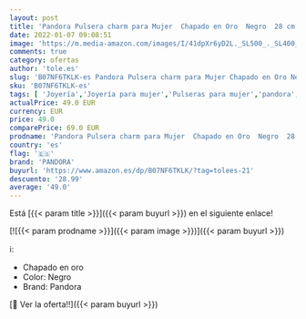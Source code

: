 ```yaml
---
layout: post
title: 'Pandora Pulsera charm para Mujer  Chapado en Oro  Negro  28 cm'
date: 2022-01-07 09:08:51
image: 'https://m.media-amazon.com/images/I/41dpXr6yD2L._SL500_._SL400_.jpg'
comments: true
category: ofertas
author: 'tole.es'
slug: 'B07NF6TKLK-es Pandora Pulsera charm para Mujer Chapado en Oro Negro 28 cm'
sku: 'B07NF6TKLK-es'
tags: [ 'Joyería','Joyería para mujer','Pulseras para mujer','pandora', ]
actualPrice: 49.0 EUR
currency: EUR
price: 49.0
comparePrice: 69.0 EUR
prodname: 'Pandora Pulsera charm para Mujer  Chapado en Oro  Negro  28 cm'
country: 'es'
flag: '🇪🇸'
brand: 'PANDORA'
buyurl: 'https://www.amazon.es/dp/B07NF6TKLK/?tag=tolees-21'
descuento: '28.99'
average: '49.0'
---
```


Está [{{< param title >}}]({{< param buyurl >}}) en el siguiente enlace!

[![{{< param prodname >}}]({{< param image >}})]({{< param buyurl >}})

ℹ️:

- Chapado en oro
- Color: Negro
- Brand: Pandora

[🛒 Ver la oferta!!]({{< param buyurl >}})
